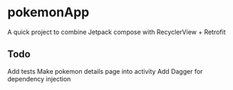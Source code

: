 # pokemonApp
A quick project to combine Jetpack compose with RecyclerView + Retrofit

## Todo
Add tests
Make pokemon details page into activity
Add Dagger for dependency injection
